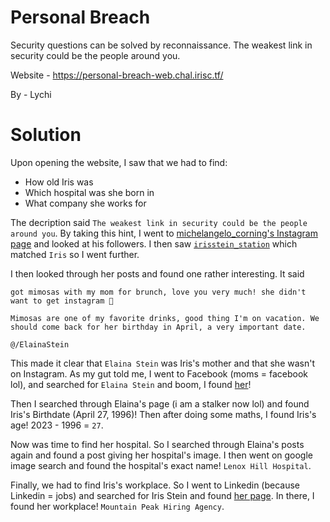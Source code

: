 Personal Breach
=

Security questions can be solved by reconnaissance. The weakest link in security could be the people around you.

Website - https://personal-breach-web.chal.irisc.tf/

By - Lychi

Solution
=

Upon opening the website, I saw that we had to find:
- How old Iris was
- Which hospital was she born in
- What company she works for

The decription said `The weakest link in security could be the people around you`. By taking this hint, I went to [michelangelo_corning's Instagram page](https://www.instagram.com/michelangelo_corning) and looked at his followers. I then saw [`irisstein_station`](https://www.instagram.com/irisstein_station/) which matched `Iris` so I went further.

I then looked through her posts and found one rather interesting. It said

```
got mimosas with my mom for brunch, love you very much! she didn't want to get instagram 🤣

Mimosas are one of my favorite drinks, good thing I'm on vacation. We should come back for her birthday in April, a very important date.

@/ElainaStein
```

This made it clear that `Elaina Stein` was Iris's mother and that she wasn't on Instagram. As my gut told me, I went to Facebook (moms = facebook lol), and searched for `Elaina Stein` and boom, I found [her](https://www.facebook.com/profile.php?id=61555040318052)!

Then I searched through Elaina's page (i am a stalker now lol) and found Iris's Birthdate (April 27, 1996)!
Then after doing some maths, I found Iris's age! 2023 - 1996 = `27`.

Now was time to find her hospital. So I searched through Elaina's posts again and found a post giving her hospital's image. I then went on google image search and found the hospital's exact name! `Lenox Hill Hospital`.

Finally, we had to find Iris's workplace. So I went to Linkedin (because Linkedin = jobs) and searched for Iris Stein and found [her page](https://www.linkedin.com/in/iris-stein-57894b2a7/). In there, I found her workplace! `Mountain Peak Hiring Agency`.
